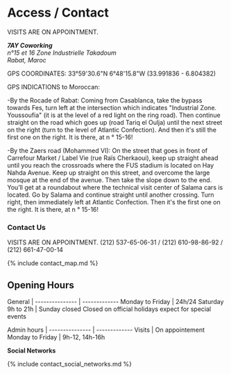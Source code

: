 # Access / Contact
VISITS ARE ON APPOINTMENT.
<address><strong>7AY Coworking</strong><br />
n°15 et 16 Zone Industrielle Takadoum<br />
Rabat, Maroc</address>

GPS COORDINATES: 33°59'30.6"N 6°48'15.8"W (33.991836 - 6.804382)<br /> 

GPS INDICATIONS to Moroccan:

-By the Rocade of Rabat:
Coming from Casablanca, take the bypass towards Fes, turn left at the intersection which indicates "Industrial Zone. Youssoufia" (it is at the level of a red light on the ring road). Then continue straight on the road which goes up (road Tariq el Oulja) until the next street on the right (turn to the level of Atlantic Confection). And then it's still the first one on the right. It is there, at n ° 15-16! 

-By the Zaers road (Mohammed VI):
On the street that goes in front of Carrefour Market / Label Vie (rue Raïs Cherkaoui), keep up straight ahead until you reach the crossroads where the FUS stadium is located on Hay Nahda Avenue. Keep up straight on this street, and overcome the large mosque at the end of the avenue. Then take the slope down to the end. You’ll get at a roundabout where the technical visit center of Salama cars is located. Go by Salama and continue straight until another crossing. Turn right, then immediately left at Atlantic Confection. Then it's the first one on the right. It is there, at n ° 15-16!

### Contact Us

VISITS ARE ON APPOINTMENT. (212) 537-65-06-31 / (212) 610-98-86-92 / (212) 661-47-00-14

{% include contact_map.md %}

## Opening Hours

General | 
--------------- | -------------
Monday to Friday | 24h/24
Saturday 9h to 21h | Sunday closed
Closed on official holidays expect for special events

Admin hours | 
--------------- | -------------
Visits | On appointement
Monday to Friday | 9h-12, 14h-16h


__Social Networks__

{% include contact_social_networks.md %}

